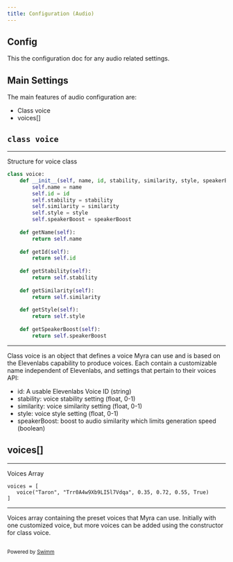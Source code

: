 ```yaml
---
title: Configuration (Audio)
---
```

## Config

This the configuration doc for any audio related settings.

## Main Settings

The main features of audio configuration are:

- Class voice
- voices\[\]

## <SwmToken path="/audio/config.py" pos="4:0:2" line-data="class voice:">`class voice`</SwmToken>

<SwmSnippet path="/audio/config.py" line="4">

---

Structure for voice class

```python
class voice:
    def __init__(self, name, id, stability, similarity, style, speakerBoost):
        self.name = name
        self.id = id
        self.stability = stability
        self.similarity = similarity
        self.style = style
        self.speakerBoost = speakerBoost
        
    def getName(self):
        return self.name
    
    def getId(self):
        return self.id
    
    def getStability(self):
        return self.stability
    
    def getSimilarity(self):
        return self.similarity
    
    def getStyle(self):
        return self.style
    
    def getSpeakerBoost(self):
        return self.speakerBoost
```

---

</SwmSnippet>

Class voice is an object that defines a voice Myra can use and is based on the Elevenlabs capability to produce voices. Each contain a customizable name independent of Elevenlabs, and settings that pertain to their voices API:

- id: A usable Elevenlabs Voice ID (string)
- stability: voice stability setting (float, 0-1)
- similarity: voice similarity setting (float, 0-1)
- style: voice style setting (float, 0-1)
- speakerBoost: boost to audio similarity which limits generation speed (boolean)

## voices\[\]

<SwmSnippet path="audio/config.py" line="33">

---

Voices Array

```
voices = [
   voice("Taron", "Trr0A4w9Xb9LI5l7Vdqa", 0.35, 0.72, 0.55, True)
]
```

---

</SwmSnippet>

Voices array containing the preset voices that Myra can use. Initially with one customized voice, but more voices can be added using the constructor for class voice.

## 

<SwmMeta version="3.0.0" repo-id="Z2l0aHViJTNBJTNBUENBQSUzQSUzQUF2YWxvbkFjZQ==" repo-name="PCAA"><sup>Powered by [Swimm](https://app.swimm.io/)</sup></SwmMeta>
